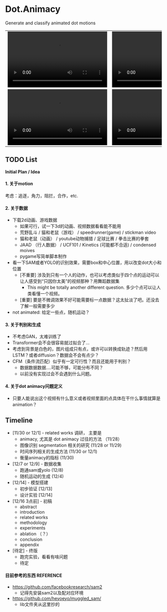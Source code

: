 # Dot.Animacy
Generate and classify animated dot motions


<table>
  <tr>
    <td>
      <video width="320" height="180" controls>
        <source src="circle_vis-gt-smo-444.mp4" type="video/mp4">
      </video>
    </td>
    <td>
      <video width="320" height="180" controls>
        <source src="circle_vis-swap-8-6sec.mp4" type="video/mp4">
      </video>
    </td>
  </tr>
  <tr>
    <td>
      <video width="320" height="180" controls>
        <source src="circle_vis-simpleCond-timeemb.mp4" type="video/mp4">
      </video>
    </td>
    <td>
      <video width="320" height="180" controls>
        <source src="circle_vis-simpleCond.mp4" type="video/mp4">
      </video>
    </td>
  </tr>
</table>



## TODO List

**Initial Plan / Idea**

#### 1. 关于motion

考虑：追逐，角力，阻拦，合作，etc.

#### 2. 关于数据

- 下载2d动画、游戏数据
  - 如果可行，试一下3d的动画、视频数据看看能不能用
  - 荒野乱斗 / 猫和老鼠（游戏） / speedrunner(game) / stickman video
  - 猫和老鼠（动画） / youtube动物捕猎 / 足球比赛 / 拳击比赛的拳套
  - JAAD （行人数据） / UCF101 / Kinetics (可能都不合适) / condensed moives
  - pygame写简单脚本制作
- 看一下SAM或者YOLO的识别效果，需要box和中心位置，用以改变dot大小和位置
  - [不重要] 涉及到只有一个人的动作，也可以考虑类似于四个点的运动可以让人感受到“只因你太美”的视频那种？用舞蹈数据集
    - This might be totally another different question. 多少个点可以让人类看懂一个视频。
  - [重要] 要是不微调效果不好可能需要标一点数据？这太扯淡了吧。还没去了解一般需要多少
- not animated: 给定一些点，随机运动？

#### 3. 关于判别和生成

- 不考虑GAN，太难训练了
- Transformer会不会很容易就过拟合了...
- 考虑到背景是白色的，图片组成只有点，或许可以转换成轨迹？然后用LSTM？或者diffusion？数据会不会有点少？
- CFM（条件流匹配）似乎有一定可行性？而且还能用于判别？
  - 数据数据数据....可能不够，可能分布不同？
  - 以前没有实现过会不会遇到什么问题。

#### 4. 关于dot animacy问题定义

- 只要人能说出这个视频有什么意义或者视频里面的点具体在干什么事情就算是animation？


## Timeline

- [11/30 or 12/1] - related works 调研， 主要是
  - animacy, 尤其是 dot animacy 过往的方法 （11/28）
  - 图像识别 segmentation 相关的研究  (11/28 or 11/29)
  - 时间序列相关的生成方法  (11/30 or 12/1)
  - 衡量animacy的指标  (11/30)
- [12/7 or 12/9] - 数据收集
  - 跑通sam或yolo  (12/8)
  - 随机运动的生成  (12/4)
- [12/14] - 模型搭建
  - 初步验证  [12/13]
  - 设计实验  [12/14]
- [12/16 3点前] - 初稿
  - abstract
  - introduction
  - related works
  - methodology
  - experiments
  - ablation （？）
  - conclusion
  - appendix
- [待定] - 终版
  - 跑完实验，看看有啥问题
  - 待定



#### 目前参考的东西 REFERENCE

- https://github.com/facebookresearch/sam2
  - 记得先安装sam2以及配对应环境
- https://github.com/heyoeyo/muggled_sam/
  - lib文件夹从这里抄的